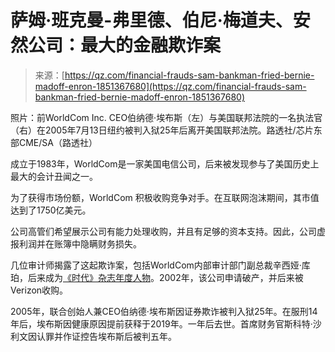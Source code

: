 <!--yml

category: 未分类

date: 2024-05-29 12:42:50

-->

# 萨姆·班克曼-弗里德、伯尼·梅道夫、安然公司：最大的金融欺诈案

> 来源：[https://qz.com/financial-frauds-sam-bankman-fried-bernie-madoff-enron-1851367680](https://qz.com/financial-frauds-sam-bankman-fried-bernie-madoff-enron-1851367680)

照片：前WorldCom Inc. CEO伯纳德·埃布斯（左）与美国联邦法院的一名执法官（右）在2005年7月13日纽约被判入狱25年后离开美国联邦法院。路透社/芯片东部CME/SA（路透社）

成立于1983年，WorldCom是一家美国电信公司，后来被发现参与了美国历史上最大的会计丑闻之一。

为了获得市场份额，WorldCom 积极收购竞争对手。在互联网泡沫期间，其市值达到了1750亿美元。

公司高管们希望展示公司有能力处理收购，并且有足够的资本支持。因此，公司虚报利润并在账簿中隐瞒财务损失。

几位审计师揭露了这起欺诈案，包括WorldCom内部审计部门副总裁辛西娅·库珀，后来成为[《时代》杂志年度人物](https://content.time.com/time/specials/packages/article/0,28804,1946375_1947772_1947759,00.html)。2002年，该公司申请破产，并后来被Verizon收购。

2005年，联合创始人兼CEO伯纳德·埃布斯因证券欺诈被判入狱25年。在服刑14年后，埃布斯因健康原因提前获释于2019年。一年后去世。首席财务官斯科特·沙利文因认罪并作证控告埃布斯后被判五年。
